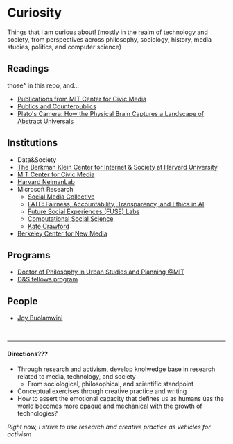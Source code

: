 # Curiosity
Things that I am curious about! (mostly in the realm of technology and society, from perspectives across philosophy, sociology, history, media studies, politics, and computer science)

## Readings
those^ in this repo, and...
- [Publications from MIT Center for Civic Media](https://civic.mit.edu/publications/)
- [Publics and Counterpublics](https://www.amazon.com/gp/product/1890951293/ref=ox_sc_saved_title_4?smid=ATVPDKIKX0DER&psc=1)
- [Plato's Camera: How the Physical Brain Captures a Landscape of Abstract Universals](https://www.amazon.com/gp/product/0262525186/ref=ox_sc_saved_title_6?smid=ATVPDKIKX0DER&psc=1)

## Institutions
- Data&Society
- [The Berkman Klein Center for Internet & Society at Harvard University](https://cyber.harvard.edu/)
- [MIT Center for Civic Media](https://civic.mit.edu/)
- [Harvard NeimanLab](http://www.niemanlab.org/)
- Microsoft Research
  - [Social Media Collective](https://www.microsoft.com/en-us/research/group/social-media-collective/)
  - [FATE: Fairness, Accountability, Transparency, and Ethics in AI](https://www.microsoft.com/en-us/research/group/fate/)
  - [Future Social Experiences (FUSE) Labs](https://www.microsoft.com/en-us/research/group/future-social-experiences-fuse-labs/)
  - [Computational Social Science](https://www.microsoft.com/en-us/research/group/computational-social-science/)
  - [Kate Crawford](https://www.microsoft.com/en-us/research/people/kate/)
- [Berkeley Center for New Media](http://bcnm.berkeley.edu/)

## Programs
- [Doctor of Philosophy in Urban Studies and Planning @MIT](https://dusp.mit.edu/degrees/doctoral)
- [D&S fellows program](https://datasociety.net/initiatives/fellows-program/)

## People
- [Joy Buolamwini](https://www.media.mit.edu/people/joyab/overview/)

<br>

---
#### Directions???

- Through research and activism, develop knolwedge base in research related to media, technology, and society
  - From sociological, philosophical, and scientific standpoint
- Conceptual exercises through creative practice and writing
- How to assert the emotional capacity that defines us as humans úas the world becomes more opaque and mechanical with the growth of technologies?

*Right now, I strive to use research and creative practice as vehicles for activism*
